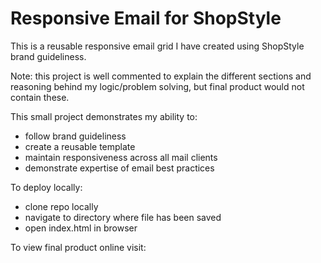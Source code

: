 # Responsive Email for ShopStyle
This is a reusable responsive email grid I have created using ShopStyle brand guideliness. 

Note: this project is well commented to explain the different sections and reasoning behind my logic/problem solving, but final product would not contain these. 

This small project demonstrates my ability to:
 * follow brand guideliness
 * create a reusable template
 * maintain responsiveness across all mail clients
 * demonstrate expertise of email best practices
 
 To deploy locally:
  * clone repo locally
  * navigate to directory where file has been saved
  * open index.html in browser
  
To view final product online visit: 
